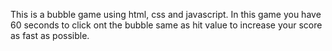 This is a bubble game using html, css and javascript. In this game you have 60 seconds to click ont the bubble same as hit value to increase your score as fast as possible.
